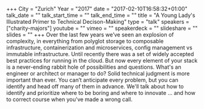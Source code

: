 +++
City = "Zurich"
Year = "2017"
date = "2017-02-10T16:58:32+01:00"
talk_date = ""
talk_start_time = ""
talk_end_time = ""
title = "A Young Lady's Illustrated Primer to Technical Decison-Making"
type = "talk"
speakers = ["charity-majors"]
youtube = ""
vimeo = ""
speakerdeck = ""
slideshare = ""
slides = ""
+++
Over the last few years we’ve seen an explosion of complexity, in everything from polyglot storage to composable infrastructure, containerization and microservices, config management vs immutable infrastructure. Until recently there was a set of widely accepted best practices for running in the cloud. But now every element of your stack is a never-ending rabbit hole of possibilities and questions. What's an engineer or architect or manager to do? Solid technical judgment is more important than ever. You can’t anticipate every problem, but you can identify and head off many of them in advance. We'll talk about how to identify and prioritize where to be boring and where to innovate ... and how to correct course when you've made a wrong call.
